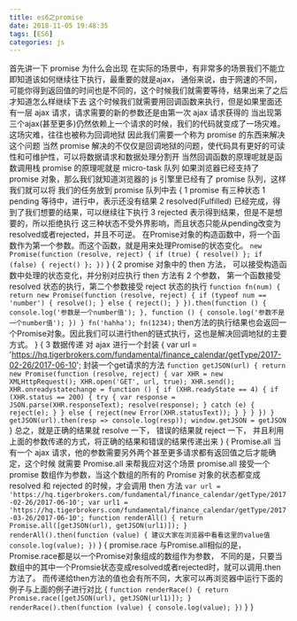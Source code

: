 ```yaml
---
title: es6之promise
date: 2018-11-05 19:48:35
tags: [ES6]
categories: js
---
```


  首先讲一下 promise 为什么会出现
    在实际的场景中，有非常多的场景我们不能立即知道该如何继续往下执行，最重要的就是ajax，
    通俗来说，由于网速的不同，可能你得到返回值的时间也是不同的，这个时候我们就需要等待，结果出来了之后才知道怎么样继续下去
    这个时候我们就需要用回调函数来执行，但是如果里面还有一层 ajax 请求，请求需要的新的参数还是由第一次 ajax 请求获得的
    当出现第三个ajax(甚至更多)仍然依赖上一个请求的时候，我们的代码就变成了一场灾难。这场灾难，往往也被称为回调地狱
    因此我们需要一个称为 promise 的东西来解决这个问题
    当然 promise 解决的不仅仅是回调地狱的问题，使代码具有更好的可读性和可维护性，可以将数据请求和数据处理分割开
    当然回调函数的原理呢就是函数调用栈
    promise 的原理呢就是 micro-task 队列
    如果浏览器已经支持了 promise 对象，那么我们就知道浏览器的 js 引擎里已经有了 promise 队列，这样我们就可以将
    我们的任务放到 promise 队列中去
    {
      1
      promise 有三种状态
      1 pending 等待中，进行中，表示还没有结果
      2 resolved(Fulfilled) 已经完成，得到了我们想要的结果，可以继续往下执行
      3 rejected 表示得到结果，但是不是想要的，所以拒绝执行
      这三种状态不受外界影响，而且状态只能从pending改变为resolved或者rejected，并且不可逆。
      在Promise对象的构造函数中，将一个函数作为第一个参数。而这个函数，就是用来处理Promise的状态变化。
      ```
      new Promise(function (resolve, reject) {
        if (true) { resolve() };
        if (false) { reject() };
      })
      ```
    }
    {
      2
      promise 对象中的 then 方法， 可以接受构造函数中处理的状态变化，并分别对应执行
      then 方法有 2 个参数， 第一个函数接受 resolved 状态的执行，第二个参数接受 reject 状态的执行
      ```
      function fn(num) {
        return new Promise(function (resolve, reject) {
          if (typeof num == 'number') {
            resolve();
          } else {
            reject();
          }
        }).then(function () {
          console.log('参数是一个number值');
        }, function () {
          console.log('参数不是一个number值');
        })
      }
      fn('hahha');
      fn(1234);
      ```
      then方法的执行结果也会返回一个Promise对象。因此我们可以进行then的链式执行，这也是解决回调地狱的主要方式。
    }
    {
      3 数据传递
      对 ajax 进行一个封装
      {
        var url = 'https://hq.tigerbrokers.com/fundamental/finance_calendar/getType/2017-02-26/2017-06-10';
        封装一个get请求的方法
        ```
        function getJSON(url) {
          return new Promise(function (resolve, reject) {
            var XHR = new XMLHttpRequest();
            XHR.open('GET', url, true);
            XHR.send();
            XHR.onreadystatechange = function () {
              if (XHR.readyState == 4) {
                if (XHR.status == 200) {
                  try {
                    var response = JSON.parse(XHR.responseText);
                    resolve(response);
                  } catch (e) {
                    reject(e);
                  }
                } else {
                  reject(new Error(XHR.statusText));
                }
              }
            }
          })
        }
        getJSON(url).then(resp => console.log(resp));
        window.getJSON = getJSON
        ```
      }
      总之，就是正确的结果就 resolve 一下， 错误的结果就 reject 一下， 
      并且利用上面的参数传递的方式，将正确的结果和错误的结果传递出来
    }
    {
      Promise.all
      当有一个 ajax 请求，他的参数需要另外两个甚至更多请求都有返回值之后才能确定，这个时候
      就需要 Promise.all 来帮我应对这个场景
      promise.all 接受一个 promise 数组作为参数，当这个数组的所有的 Promise 对象的状态都变成 resolved 和
      rejected 的时候，才会调用 then 方法
      ```
      var url = 'https://hq.tigerbrokers.com/fundamental/finance_calendar/getType/2017-02-26/2017-06-10';
      var url1 = 'https://hq.tigerbrokers.com/fundamental/finance_calendar/getType/2017-03-26/2017-06-10';
      function renderAll() {
        return Promise.all([getJSON(url), getJSON(url1)]);
      }
      renderAll().then(function (value) {
        建议大家在浏览器中看看这里的value值
        console.log(value);
      })
      ```
    }
    {
      promise.race
      与Promise.all相似的是，Promise.race都是以一个Promise对象组成的数组作为参数，
      不同的是，只要当数组中的其中一个Promsie状态变成resolved或者rejected时，就可以调用.then方法了。
      而传递给then方法的值也会有所不同，大家可以再浏览器中运行下面的例子与上面的例子进行对比
      {
        ```
        function renderRace() {
          return Promise.race([getJSON(url), getJSON(url1)]);
        }
        renderRace().then(function (value) {
          console.log(value);
        })
        ```
      }
    }
